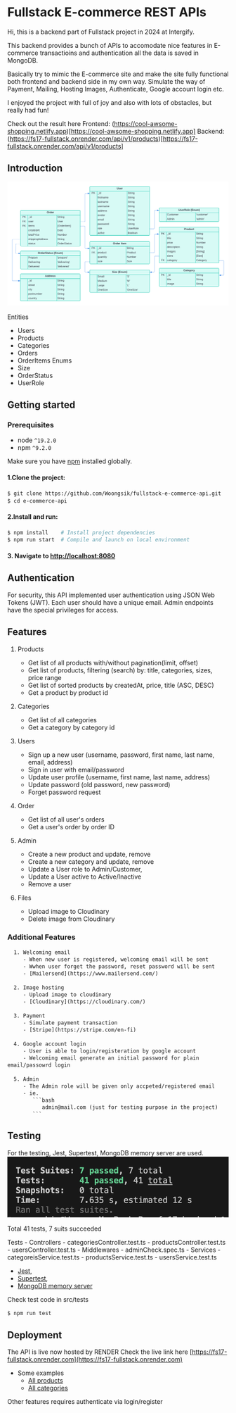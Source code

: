 # Fullstack E-commerce REST APIs
  Hi, this is a backend part of Fullstack project in 2024 at Intergify.
  
  This backend provides a bunch of APIs to accomodate nice features in E-commerce transactioins and authentication all the data is saved in MongoDB.

  Basically try to mimic the E-commerce site and make the site fully functional both frontend and backend side in my own way. 
  Simulate the way of Payment, Mailing, Hosting Images, Authenticate, Google account login etc.
  
  I enjoyed the project with full of joy and also with lots of obstacles, but really had fun!  
  
  Check out the result here
  Frontend: (https://cool-awsome-shopping.netlify.app)[https://cool-awsome-shopping.netlify.app]
  Backend: (https://fs17-fullstack.onrender.com/api/v1/products)[https://fs17-fullstack.onrender.com/api/v1/products]

## Introduction
![ERD Diagram](./src/assets/images/ERD.png)

Entities
   - Users
   - Products
   - Categories
   - Orders
   - OrderItems
Enums
   - Size
   - OrderStatus
   - UserRole

## Getting started
   ### Prerequisites
   - node `^19.2.0`
   - npm `^9.2.0`

   Make sure you have [npm](https://www.npmjs.com/get-npm) installed globally.

   #### 1.Clone the project:
   ```bash
   $ git clone https://github.com/Woongsik/fullstack-e-commerce-api.git
   $ cd e-commerce-api
   ```

   #### 2.Install and run:
   ```bash
   $ npm install    # Install project dependencies
   $ npm run start  # Compile and launch on local environment
   ```

   #### 3. Navigate to [http://localhost:8080](http://localhost:8080)

## Authentication
   For security, this API implemented user authentication using JSON Web Tokens (JWT). 
   Each user should have a unique email. 
   Admin endpoints have the special privileges for access.

## Features
   1. Products
      - Get list of all products with/without pagination(limit, offset)
      - Get list of products, filtering (search) by: title, categories, sizes, price range 
      - Get list of sorted products by createdAt, price, title (ASC, DESC)
      - Get a product by product id

   2. Categories
      - Get list of all categories
      - Get a category by category id

   3. Users
      - Sign up a new user (username, password, first name, last name, email, address)
      - Sign in user with email/password
      - Update user profile (username, first name, last name, address)
      - Update password (old password, new password)
      - Forget password request

   4. Order
      - Get list of all user's orders
      - Get a user's order by order ID

   5. Admin 
      - Create a new product and update, remove
      - Create a new category and update, remove
      - Update a User role to Admin/Customer, 
      - Update a User active to Active/Inactive
      - Remove a user

   6. Files
      - Upload image to Cloudinary
      - Delete image from Cloudinary

  ### Additional Features
      1. Welcoming email 
         - When new user is registered, welcoming email will be sent 
         - Wwhen user forget the password, reset password will be sent
         - [Mailersend](https://www.mailersend.com/)

      2. Image hosting
         - Upload image to cloudinary
         - [Cloudinary](https://cloudinary.com/)

      3. Payment
         - Simulate payment transaction 
         - [Stripe](https://stripe.com/en-fi)

      4. Google account login
         - User is able to login/registeration by google account
         - Welcoming email generate an initial password for plain email/passowrd login
      
      5. Admin 
         - The Admin role will be given only accpeted/registered email 
         - ie. 
            ```bash
               admin@mail.com (just for testing purpose in the project)
            ``` 
      
## Testing
   For the testing, Jest, Supertest, MongoDB memory server are used.
   ![Test result](./src/assets/images/test.png)

   Total 41 tests, 7 suits succeeded

   Tests
      - Controllers
         - categoriesController.test.ts
         - productsController.test.ts
         - usersController.test.ts
      - Middlewares
         - adminCheck.spec.ts
      - Services
         - categoreisService.test.ts
         - productsService.test.ts
         - usersService.test.ts

   - [Jest](https://jestjs.io/), 
   - [Supertest](https://www.npmjs.com/package/supertest), 
   - [MongoDB memory server](https://www.npmjs.com/package/mongodb-memory-server)

   Check test code in src/tests
   ```bash
   $ npm run test
   ```

## Deployment
   The API is live now hosted by RENDER
   Check the live link here [https://fs17-fullstack.onrender.com](https://fs17-fullstack.onrender.com)

   - Some examples
      - [All products](https://fs17-fullstack.onrender.com/api/v1/products/api/v1/products)
      - [All categories](https://fs17-fullstack.onrender.com/api/v1/categories)

   Other features requires authenticate via login/register 